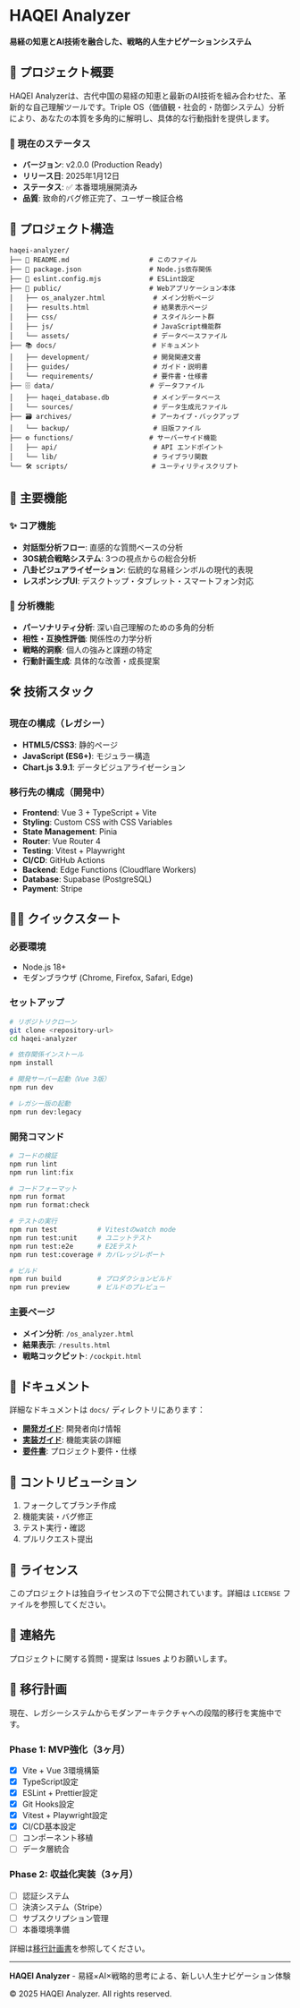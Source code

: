 # HAQEI Analyzer

**易経の知恵とAI技術を融合した、戦略的人生ナビゲーションシステム**

## 🌟 プロジェクト概要

HAQEI Analyzerは、古代中国の易経の知恵と最新のAI技術を組み合わせた、革新的な自己理解ツールです。Triple OS（価値観・社会的・防御システム）分析により、あなたの本質を多角的に解明し、具体的な行動指針を提供します。

### 🎯 現在のステータス
- **バージョン**: v2.0.0 (Production Ready)
- **リリース日**: 2025年1月12日
- **ステータス**: ✅ 本番環境展開済み
- **品質**: 致命的バグ修正完了、ユーザー検証合格

## 📁 プロジェクト構造

```
haqei-analyzer/
├── 📄 README.md                    # このファイル
├── 📄 package.json                 # Node.js依存関係
├── 📄 eslint.config.mjs            # ESLint設定
├── 🔧 public/                      # Webアプリケーション本体
│   ├── os_analyzer.html            # メイン分析ページ
│   ├── results.html                # 結果表示ページ
│   ├── css/                        # スタイルシート群
│   ├── js/                         # JavaScript機能群
│   └── assets/                     # データベースファイル
├── 📚 docs/                        # ドキュメント
│   ├── development/                # 開発関連文書
│   ├── guides/                     # ガイド・説明書
│   └── requirements/               # 要件書・仕様書
├── 🗄️ data/                        # データファイル
│   ├── haqei_database.db           # メインデータベース
│   └── sources/                    # データ生成元ファイル
├── 🗃️ archives/                    # アーカイブ・バックアップ
│   └── backup/                     # 旧版ファイル
├── ⚙️ functions/                   # サーバーサイド機能
│   ├── api/                        # API エンドポイント
│   └── lib/                        # ライブラリ関数
└── 🛠️ scripts/                     # ユーティリティスクリプト
```

## 🚀 主要機能

### ✨ コア機能
- **対話型分析フロー**: 直感的な質問ベースの分析
- **3OS統合戦略システム**: 3つの視点からの総合分析
- **八卦ビジュアライゼーション**: 伝統的な易経シンボルの現代的表現
- **レスポンシブUI**: デスクトップ・タブレット・スマートフォン対応

### 🎯 分析機能
- **パーソナリティ分析**: 深い自己理解のための多角的分析
- **相性・互換性評価**: 関係性の力学分析
- **戦略的洞察**: 個人の強みと課題の特定
- **行動計画生成**: 具体的な改善・成長提案

## 🛠️ 技術スタック

### 現在の構成（レガシー）
- **HTML5/CSS3**: 静的ページ
- **JavaScript (ES6+)**: モジュラー構造
- **Chart.js 3.9.1**: データビジュアライゼーション

### 移行先の構成（開発中）
- **Frontend**: Vue 3 + TypeScript + Vite
- **Styling**: Custom CSS with CSS Variables
- **State Management**: Pinia
- **Router**: Vue Router 4
- **Testing**: Vitest + Playwright
- **CI/CD**: GitHub Actions
- **Backend**: Edge Functions (Cloudflare Workers)
- **Database**: Supabase (PostgreSQL)
- **Payment**: Stripe

## 🏃‍♂️ クイックスタート

### 必要環境
- Node.js 18+ 
- モダンブラウザ (Chrome, Firefox, Safari, Edge)

### セットアップ
```bash
# リポジトリクローン
git clone <repository-url>
cd haqei-analyzer

# 依存関係インストール
npm install

# 開発サーバー起動（Vue 3版）
npm run dev

# レガシー版の起動
npm run dev:legacy
```

### 開発コマンド
```bash
# コードの検証
npm run lint
npm run lint:fix

# コードフォーマット
npm run format
npm run format:check

# テストの実行
npm run test          # Vitestのwatch mode
npm run test:unit     # ユニットテスト
npm run test:e2e      # E2Eテスト
npm run test:coverage # カバレッジレポート

# ビルド
npm run build         # プロダクションビルド
npm run preview       # ビルドのプレビュー
```

### 主要ページ
- **メイン分析**: `/os_analyzer.html`
- **結果表示**: `/results.html`
- **戦略コックピット**: `/cockpit.html`

## 📖 ドキュメント

詳細なドキュメントは `docs/` ディレクトリにあります：

- **[開発ガイド](docs/development/)**: 開発者向け情報
- **[実装ガイド](docs/guides/)**: 機能実装の詳細
- **[要件書](docs/requirements/)**: プロジェクト要件・仕様

## 🤝 コントリビューション

1. フォークしてブランチ作成
2. 機能実装・バグ修正
3. テスト実行・確認
4. プルリクエスト提出

## 📄 ライセンス

このプロジェクトは独自ライセンスの下で公開されています。詳細は `LICENSE` ファイルを参照してください。

## 📧 連絡先

プロジェクトに関する質問・提案は Issues よりお願いします。

## 🔄 移行計画

現在、レガシーシステムからモダンアーキテクチャへの段階的移行を実施中です。

### Phase 1: MVP強化（3ヶ月）
- [x] Vite + Vue 3環境構築
- [x] TypeScript設定
- [x] ESLint + Prettier設定
- [x] Git Hooks設定
- [x] Vitest + Playwright設定
- [x] CI/CD基本設定
- [ ] コンポーネント移植
- [ ] データ層統合

### Phase 2: 収益化実装（3ヶ月）
- [ ] 認証システム
- [ ] 決済システム（Stripe）
- [ ] サブスクリプション管理
- [ ] 本番環境準備

詳細は[移行計画書](docs/development/20250802_DEV_HAQEI_Migration_Plan_v1.md)を参照してください。

---

**HAQEI Analyzer** - 易経×AI×戦略的思考による、新しい人生ナビゲーション体験

© 2025 HAQEI Analyzer. All rights reserved.